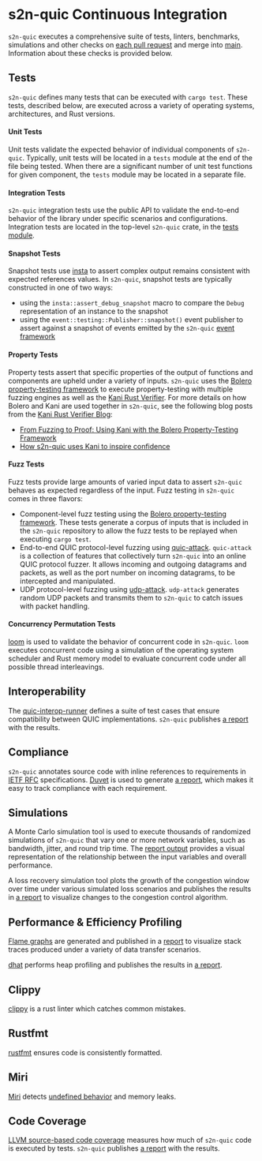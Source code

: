 # s2n-quic Continuous Integration

`s2n-quic` executes a comprehensive suite of tests, linters, benchmarks, simulations and other checks on [each pull request](https://github.com/aws/s2n-quic/actions/workflows/ci.yml?query=event%3Apull_request) and merge into [main](https://github.com/aws/s2n-quic/actions/workflows/ci.yml?query=branch%3Amain). Information about these checks is provided below.

## Tests

`s2n-quic` defines many tests that can be executed with `cargo test`. These tests, described below, are executed across a variety of operating systems, architectures, and Rust versions.

#### Unit Tests

Unit tests validate the expected behavior of individual components of `s2n-quic`. Typically, unit tests will be located in a `tests` module at the end of the file being tested. When there are a significant number of unit test functions for given component, the `tests` module may be located in a separate file. 

#### Integration Tests

`s2n-quic` integration tests use the public API to validate the end-to-end behavior of the library under specific scenarios and configurations. Integration tests are located in the top-level `s2n-quic` crate, in the [tests module](https://github.com/aws/s2n-quic/tree/main/quic/s2n-quic/src/tests). 

#### Snapshot Tests

Snapshot tests use [insta](https://crates.io/crates/insta) to assert complex output remains consistent with expected references values. In `s2n-quic`, snapshot tests are typically constructed in one of two ways:
  * using the `insta::assert_debug_snapshot` macro to compare the `Debug` representation of an instance to the snapshot
  * using the `event::testing::Publisher::snapshot()` event publisher to assert against a snapshot of events emitted by the `s2n-quic` [event framework](https://docs.rs/s2n-quic/latest/s2n_quic/provider/event/trait.Event.html) 

#### Property Tests

Property tests assert that specific properties of the output of functions and components are upheld under a variety of inputs. `s2n-quic` uses the [Bolero property-testing framework](https://camshaft.github.io/bolero/introduction.html) to execute property-testing with multiple fuzzing engines as well as the [Kani Rust Verifier](https://model-checking.github.io/kani/). For more details on how Bolero and Kani are used together in `s2n-quic`, see the following blog posts from the [Kani Rust Verifier Blog](https://model-checking.github.io/kani-verifier-blog/):
  * [From Fuzzing to Proof: Using Kani with the Bolero Property-Testing Framework](https://model-checking.github.io/kani-verifier-blog/2022/10/27/using-kani-with-the-bolero-property-testing-framework.html)
  * [How s2n-quic uses Kani to inspire confidence](https://model-checking.github.io/kani-verifier-blog/2023/05/30/how-s2n-quic-uses-kani-to-inspire-confidence.html)

#### Fuzz Tests

Fuzz tests provide large amounts of varied input data to assert `s2n-quic` behaves as expected regardless of the input. Fuzz testing in `s2n-quic` comes in three flavors:
  * Component-level fuzz testing using the [Bolero property-testing framework](https://camshaft.github.io/bolero/introduction.html). These tests generate a corpus of inputs that is included in the `s2n-quic` repository to allow the fuzz tests to be replayed when executing `cargo test`. 
  * End-to-end QUIC protocol-level fuzzing using [quic-attack](https://github.com/aws/s2n-quic/blob/main/scripts/quic-attack/README.md). `quic-attack` is a collection of features that collectively turn `s2n-quic` into an online QUIC protocol fuzzer. It allows incoming and outgoing datagrams and packets, as well as the port number on incoming datagrams, to be intercepted and manipulated. 
  * UDP protocol-level fuzzing using [udp-attack](https://github.com/aws/s2n-quic/tree/main/tools/udp-attack). `udp-attack` generates random UDP packets and transmits them to `s2n-quic` to catch issues with packet handling.

#### Concurrency Permutation Tests

[loom](https://crates.io/crates/loom) is used to validate the behavior of concurrent code in `s2n-quic`. `loom` executes concurrent code using a simulation of the operating system scheduler and Rust memory model to evaluate concurrent code under all possible thread interleavings.

## Interoperability

The [quic-interop-runner](https://github.com/marten-seemann/quic-interop-runner) defines a suite of test cases that ensure compatibility between QUIC implementations. `s2n-quic` publishes [a report](https://dnglbrstg7yg.cloudfront.net/latest/interop/index.html) with the results.

## Compliance

`s2n-quic` annotates source code with inline references to requirements in [IETF RFC](https://www.ietf.org/process/rfcs/) specifications. [Duvet](https://github.com/awslabs/duvet) is used to generate [a report](https://dnglbrstg7yg.cloudfront.net/latest/compliance.html), which makes it easy to track compliance with each requirement.

## Simulations

A Monte Carlo simulation tool is used to execute thousands of randomized simulations of `s2n-quic` that vary one or more network variables, such as bandwidth, jitter, and round trip time. The [report output](https://dnglbrstg7yg.cloudfront.net/latest/sim/index.html) provides a visual representation of the relationship between the input variables and overall performance.

A loss recovery simulation tool plots the growth of the congestion window over time under various simulated loss scenarios and publishes the results in [a report](https://dnglbrstg7yg.cloudfront.net/latest/recovery-simulations/index.html) to visualize changes to the congestion control algorithm.

## Performance & Efficiency Profiling

[Flame graphs](https://www.brendangregg.com/flamegraphs.html) are generated and published in a [report](https://dnglbrstg7yg.cloudfront.net/latest/perf/index.html) to visualize stack traces produced under a variety of data transfer scenarios. 

[dhat](https://crates.io/crates/dhat) performs heap profiling and publishes the results in [a report](https://dnglbrstg7yg.cloudfront.net/dhat/dh_view.html?url=/latest/dhat/dhat-heap.json). 

## Clippy

[clippy](https://github.com/rust-lang/rust-clippy) is a rust linter which catches common mistakes.

## Rustfmt

[rustfmt](https://github.com/rust-lang/rustfmt) ensures code is consistently formatted.

## Miri

[Miri](https://github.com/rust-lang/miri) detects [undefined behavior](https://doc.rust-lang.org/reference/behavior-considered-undefined.html) and memory leaks.

## Code Coverage

[LLVM source-based code coverage](https://llvm.org/docs/CommandGuide/llvm-cov.html) measures how much of `s2n-quic` code is executed by tests. `s2n-quic` publishes [a report](https://dnglbrstg7yg.cloudfront.net/latest/coverage/index.html) with the results.
